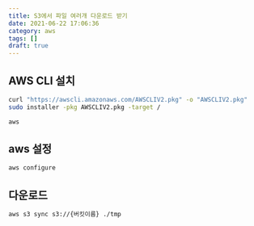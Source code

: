 ```yaml
---
title: S3에서 파일 여러개 다운로드 받기
date: 2021-06-22 17:06:36
category: aws
tags: []
draft: true
---
```


## AWS CLI 설치

```zsh
curl "https://awscli.amazonaws.com/AWSCLIV2.pkg" -o "AWSCLIV2.pkg"
sudo installer -pkg AWSCLIV2.pkg -target /

aws
```

## aws 설정

```zsh
aws configure
```

## 다운로드

```zsh
aws s3 sync s3://{버킷이름} ./tmp
```
